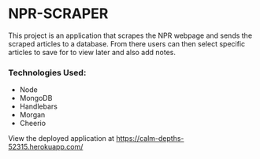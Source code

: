# NPR-SCRAPER

This project is an application that scrapes the NPR webpage and sends the scraped articles to a database. From there users can then select specific articles to save for to view later and also add notes.

### Technologies Used: 

* Node
* MongoDB
* Handlebars
* Morgan
* Cheerio

View the deployed application at https://calm-depths-52315.herokuapp.com/
